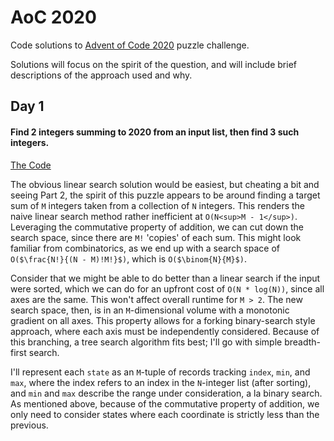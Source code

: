# AoC 2020

Code solutions to [Advent of Code 2020](https://adventofcode.com/2020) puzzle challenge.

Solutions will focus on the spirit of the question, and will include brief descriptions of the approach used and why.

## Day 1

#### Find 2 integers summing to 2020 from an input list, then find 3 such integers.

[The Code](src/day1.py)

The obvious linear search solution would be easiest, but cheating a bit and seeing Part 2, the spirit of this puzzle appears to be around finding a target sum of `M` integers taken from a collection of `N` integers. This renders the naive linear search method rather inefficient at `O(N<sup>M - 1</sup>)`. Leveraging the commutative property of addition, we can cut down the search space, since there are `M!` 'copies' of each sum. This might look familiar from combinatorics, as we end up with a search space of `O($\frac{N!}{(N - M)!M!}$)`, which is `O($\binom{N}{M}$)`.

Consider that we might be able to do better than a linear search if the input were sorted, which we can do for an upfront cost of `O(N * log(N))`, since all axes are the same. This won't affect overall runtime for `M > 2`. The new search space, then, is in an `M`-dimensional volume with a monotonic gradient on all axes. This property allows for a forking binary-search style approach, where each axis must be independently considered. Because of this branching, a tree search algorithm fits best; I'll go with simple breadth-first search.


I'll represent each `state` as an `M`-tuple of records tracking `index`, `min`, and `max`, where the index refers to an index in the `N`-integer list (after sorting), and `min` and `max` describe the range under consideration, a la binary search. As mentioned above, because of the commutative property of addition, we only need to consider states where each coordinate is strictly less than the previous.
